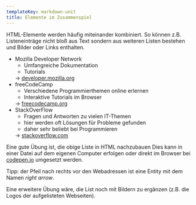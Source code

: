 ```yaml
---
templateKey: markdown-unit
title: Elemente im Zusammenspiel
---
```


HTML-Elemente werden häufig miteinander kombiniert. So können z.B.
Listeneinträge nicht bloß aus Text sondern aus weiteren Listen
bestehen und Bilder oder Links enthalten.

<ul>
  <li>
    Mozilla Developer Network
    <ul>
       <li>Umfangreiche Dokumentation</li>
       <li>Tutorials</li>       
    </ul>
    &rarr; <a href="https://developer.mozilla.org">developer.mozilla.org</a>
  </li>
  <li>
    freeCodeCamp
    <ul>
       <li>Verschiedene Programmierthemen online erlernen</li>
       <li>Interaktive Tutorials im Browser</li>       
    </ul>
    &rarr; <a href="https://freecodecamp.org">freecodecamp.org</a>
  </li>
  <li>
    StackOverFlow
    <ul>
       <li>Fragen und Antworten zu vielen IT-Themen</li>
       <li>hier werden oft Lösungen für Probleme gefunden</li>
       <li>daher sehr beliebt bei Programmieren</li>       
    </ul>
    &rarr; <a href="https://stackoverflow.com">stackoverflow.com</a>
  </li>
</ul>

Eine gute Übung ist, die obige Liste in HTML nachzubauen
Dies kann in einer Datei auf dem eigenen Computer erfolgen
oder direkt im Browser bei [codepen.io](https://codepen.io)
umgesetzt werden.

Tipp: der Pfeil nach rechts vor den Webadressen ist eine Entity
mit dem Namen _right arrow_.

Eine erweitere Übung wäre, die List noch mit Bildern
zu ergänzen (z.B. die Logos der aufgelisteten Webseiten).
